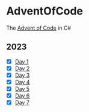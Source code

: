 # AdventOfCode
The [Advent of Code](https://adventofcode.com/) in C#

## 2023
- [x] [Day 1](2023/AdventOfCode/Day1/Day1.cs)
- [x] [Day 2](2023/AdventOfCode/Day2/Day1.cs)
- [x] [Day 3](2023/AdventOfCode/Day3/Day3.cs)
- [x] [Day 4](2023/AdventOfCode/Day4/Day4.cs)
- [x] [Day 5](2023/AdventOfCode/Day5/Day5.cs)
- [x] [Day 6](2023/AdventOfCode/Day6/Day6.cs)
- [x] [Day 7](2023/AdventOfCode/Day7/Day7.cs)
